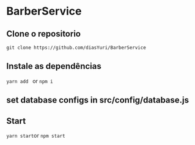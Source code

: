 # BarberService


## Clone o repositorio
`` git clone https://github.com/diasYuri/BarberService ``

## Instale as dependências
`` yarn add  `` or ``npm i``

## set database configs in src/config/database.js

## Start
``yarn start``or ``npm start``
